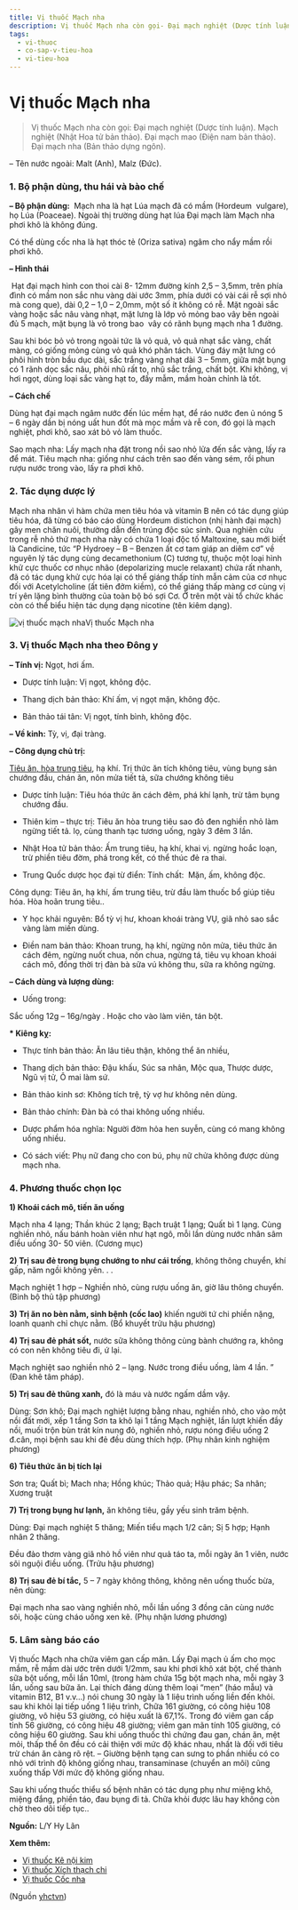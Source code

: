 ```yaml
---
title: Vị thuốc Mạch nha
description: Vị thuốc Mạch nha còn gọi- Đại mạch nghiệt (Dược tính luận). Mạch nghiệt (Nhật Hoa tử bản thảo). Đại mạch mao (Điện nam bản thảo). Đại mạch nha (Bản thảo dựng ngôn).
tags:
  - vi-thuoc
  - co-sap-v-tieu-hoa
  - vi-tieu-hoa
---
```


# Vị thuốc Mạch nha 

> Vị thuốc Mạch nha còn gọi: Đại mạch nghiệt (Dược tính luận). Mạch nghiệt (Nhật Hoa tử bản thảo). Đại mạch mao (Điện nam bản thảo). Đại mạch nha (Bản thảo dựng ngôn).

– Tên nước ngoài: Malt (Anh), Malz (Đức). 

### 1. Bộ phận dùng, thu hái và bào chế

**– Bộ phận dùng:**  Mạch nha là hạt Lúa mạch đã có mầm (Hordeum  vulgare), họ Lúa (Poaceae). Ngoài thị trường dùng hạt lúa Đại mạch làm Mạch nha phơi khô là không đúng.

Có thể dùng cốc nha là hạt thóc tẻ (Oriza sativa) ngâm cho nẩy mầm rồi phơi khô.

**– Hình thái**

 Hạt đại mạch hình con thoi cài 8- 12mm đường kính 2,5 – 3,5mm, trên phía đình có mầm non sắc nhu vàng dài ước 3mm, phía dưới có vài cái rễ sợi nhỏ mà cong que), dài 0,2 – 1,0 – 2,0mm, một số ít không có rễ. Mặt ngoài sắc vàng hoặc sắc nâu vàng nhạt, mặt lưng là lớp vỏ mỏng bao vây bên ngoài đủ 5 mạch, mặt bụng là vỏ trong bao  vây có rãnh bụng mạch nha 1 đường.

Sau khi bóc bỏ vỏ trong ngoài tức là vỏ quả, vỏ quả nhạt sắc vàng, chất màng, có giống mỏng cùng vỏ quả khó phân tách. Vùng đáy mặt lưng có phôi hình tròn bầu dục dài, sắc trắng vàng nhạt dài 3 – 5mm, giữa mặt bụng có 1 rãnh dọc sắc nâu, phôi nhũ rất to, nhũ sắc trắng, chất bột. Khi không, vị hơi ngọt, dùng loại sắc vàng hạt to, đấy mẫm, mầm hoàn chỉnh là tốt.

**– Cách chế**

Dùng hạt đại mạch ngâm nước đến lúc mềm hạt, để ráo nước đen ủ nóng 5 – 6 ngày dần bị nóng uất hun đốt mà mọc mầm và rễ con, đó gọi là mạch nghiệt, phơi khô, sao xát bỏ vỏ làm thuốc.

Sao mạch nha: Lấy mạch nha đặt trong nồi sao nhỏ lửa đến sắc vàng, lấy ra để mát. Tiêu mạch nha: giống như cách trên sao đến vàng sém, rồi phun rượu nước trong vào, lấy ra phơi khô.

### 2. Tác dụng dược lý

Mạch nha nhân vì hàm chứa men tiêu hóa và vitamin B nên có tác dụng giúp tiêu hóa, đã từng có báo cáo dùng Hordeum distichon (nhị hành đại mạch) gây men chăn nuôi, thường dẫn đến trúng độc súc sinh. Qua nghiên cứu trong rễ nhỏ thứ mạch nha này có chứa 1 loại độc tố Maltoxine, sau mới biết là Candicine, tức “P Hydroey – B – Benzen ất cơ tam giáp an diêm cơ” về nguyên lý tác dụng cùng decamethonium (C) tương tự, thuộc một loại hình khử cực thuốc cơ nhục nhão (depolarizing mucle relaxant) chứa rất nhanh, đã có tác dụng khử cực hóa lại có thể giáng thấp tính mẫn cảm của cơ nhục đối với Acetylcholine (ất tiên đởm kiềm), có thể giáng thấp màng cơ cùng vị trí yên lặng bình thường của toàn bộ bó sợi Cơ. Ở trên một vài tổ chức khác còn có thể biểu hiện tác dụng dạng nicotine (tên kiêm dạng).

![vị thuốc mạch nha](/imgs/yhctvn/vi-thuoc-mach-nha.jpg)Vị thuốc Mạch nha

### 3. Vị thuốc Mạch nha theo Đông y

**– Tính vị:** Ngọt, hơi ấm. 

+ Dược tính luận: Vị ngọt, không độc. 

+ Thang dịch bản thảo: Khí ấm, vị ngọt mặn, không độc. 

+ Bản thảo tái tân: Vị ngọt, tính bình, không độc. 

**– Về kinh:** Tỳ, vị, đại tràng. 

**– Công dụng chủ trị:**

[Tiêu ăn, hòa trung tiêu](/yhctvn/dai-cuong-thuoc-tieu-hoa), hạ khí. Trị thức ăn tích không tiêu, vùng bụng sản chướng đầu, chán ăn, nôn mửa tiết tả, sữa chướng không tiêu

+ Dược tính luận: Tiêu hóa thức ăn cách đêm, phá khí lạnh, trừ tâm bụng chướng đầu.

+ Thiên kim – thực trị: Tiêu ăn hòa trung tiêu sao đỏ đen nghiền nhỏ làm ngừng tiết tả. lọ, cùng thanh tạc tương uống, ngày 3 đêm 3 lần.

+ Nhật Hoa tử bản thảo: Ấm trung tiêu, hạ khí, khai vị. ngừng hoắc loạn, trừ phiền tiêu đờm, phá trong kết, có thể thúc đẻ ra thai.

+ Trung Quốc dược học đại từ điển: Tính chất:  Mặn, ấm, không độc.

Công dụng: Tiêu ăn, hạ khí, ấm trung tiêu, trừ đầu làm thuốc bổ giúp tiêu hóa. Hòa hoãn trung tiêu..

+ Y học khải nguyên: Bổ tỳ vị hư, khoan khoái tràng VỤ, giã nhỏ sao sắc vàng làm miến dùng.

+ Điền nam bản thảo: Khoan trung, hạ khí, ngừng nôn mửa, tiêu thức ăn cách đêm, ngừng nuốt chua, nôn chua, ngừng tá, tiêu vụ khoan khoái cách mô, đồng thời trị đàn bà sữa vú không thu, sữa ra không ngừng.

**– Cách dùng và lượng dùng:**

+ Uống trong:

Sắc uống 12g – 16g/ngày . Hoặc cho vào làm viên, tán bột.

**\* Kiêng kỵ:**

+ Thực tính bản thảo: Ăn lâu tiêu thận, không thể ăn nhiều,

+ Thang dịch bản thảo: Đậu khấu, Súc sa nhân, Mộc qua, Thược dược, Ngũ vị tử, Ô mai làm sứ.

+ Bản thảo kinh sơ: Không tích trệ, tỳ vợ hư không nên dùng.

+ Bản thảo chính: Đàn bà có thai không uống nhiều.

+ Dược phẩm hóa nghĩa: Người đờm hỏa hen suyễn, cùng có mang không uống nhiều.

+ Có sách viết: Phụ nữ đang cho con bú, phụ nữ chửa không được dùng mạch nha.

### 4. Phương thuốc chọn lọc

**1) Khoái cách mô, tiến ăn uống**

Mạch nha 4 lạng; Thần khúc 2 lạng; Bạch truật 1 lạng; Quất bì 1 lạng. Cùng nghiền nhỏ, nấu bánh hoàn viên như hạt ngô, mỗi lần dùng nước nhân sâm điều uống 30- 50 viên. (Cương mục)

**2) Trị sau đẻ trong bụng chướng to như cái trống**, không thông chuyển, khí gấp, năm ngồi không yên. . .

Mạch nghiệt 1 hợp – Nghiền nhỏ, cùng rượu uống ăn, giờ lâu thông chuyển. (Binh bộ thủ tập phương)

**3) Trị ăn no bèn nằm, sinh bệnh (cốc lao)** khiến người tứ chi phiền nặng, loanh quanh chỉ chực nằm. (Bổ khuyết trửu hậu phương)

**4) Trị sau đẻ phát sốt,** nước sữa không thông cùng bành chướng ra, không có con nên không tiêu đi, ứ lại.  

Mạch nghiệt sao nghiền nhỏ 2 – lạng. Nước trong điều uống, làm 4 lần. ” (Đan khê tâm pháp).

**5) Trị sau đẻ thũng xanh,** đó là máu và nước ngấm dầm vậy. 

Dùng: Sơn khô; Đại mạch nghiệt lượng bằng nhau, nghiền nhỏ, cho vào một nồi đất mới, xếp 1 tầng Sơn ta khô lại 1 tầng Mạch nghiệt, lần lượt khiến đầy nồi, muối trộn bùn trát kín nung đỏ, nghiền nhỏ, rượu nóng điều uống 2 đ.cân, mọi bệnh sau khi đẻ đều dùng thích hợp. (Phụ nhân kinh nghiệm phương)

**6) Tiêu thức ăn bị tích lại**

Sơn tra; Quất bì; Mach nha; Hồng khúc; Thảo quả; Hậu phác; Sa nhân; Xương truật

**7) Trị trong bụng hư lạnh,** ăn không tiêu, gầy yếu sinh trăm bệnh. 

Dùng: Đại mạch nghiệt 5 thăng; Miến tiểu mạch 1/2 cân; Sị 5 hợp; Hạnh nhân 2 thăng.

Đều đảo thơm vàng giã nhỏ hồ viên như quả táo ta, mỗi ngày ăn 1 viên, nước sôi nguội điều uống. (Trửu hậu phương)

**8) Trị sau đẻ bí tắc,** 5 – 7 ngày không thông, không nên uống thuốc bừa, nên dùng:

Đại mạch nha sao vàng nghiền nhỏ, mỗi lần uống 3 đồng cân cùng nước sôi, hoặc cùng cháo uống xen kẽ. (Phụ nhận lương phương) 

### 5. Lâm sàng báo cáo

Vị thuốc Mạch nha chữa viêm gan cấp mãn. Lấy Đại mạch ủ ấm cho mọc mầm, rễ mầm dài ước trên dưới 1/2mm, sau khi phơi khô xát bột, chế thành sữa bột uống, mỗi lần 10ml, (trong hàm chứa 15g bột mạch nha, mỗi ngày 3 lần, uống sau bữa ăn. Lại thích đáng dùng thêm loại “men” (háo mẫu) và vitamin B12, B1 v.v…) nói chung 30 ngày là 1 liệu trình uống liền đến khỏi. sau khi khỏi lại tiếp uống 1 liệu trình, Chữa 161 giường, có công hiệu 108 giường, vô hiệu 53 giường, có hiệu xuất là 67,1%. Trong đó viêm gan cấp tỉnh 56 giường, có công hiệu 48 giường; viêm gan mãn tính 105 giường, có công hiệu 60 giường. Sau khi uống thuốc thì chứng đau gan, chán ăn, mệt mỏi, thấp thể ôn đều có cải thiện với mức độ khác nhau, nhất là đối với tiêu trừ chán ăn càng rõ rệt. – Giường bệnh tạng can sưng to phần nhiều có co nhỏ với trình độ không giống nhau, transaminase (chuyển an môi) cũng xuống thấp Với mức độ không giống nhau.

Sau khi uống thuốc thiểu số bệnh nhân có tác dụng phụ như miệng khô, miệng đắng, phiền táo, đau bụng đi tả. Chữa khỏi được lâu hay không còn chờ theo dõi tiếp tục..

**Nguồn:** L/Y Hy Lãn

**Xem thêm:**

* [Vị thuốc Kê nội kim](/yhctvn/vi-thuoc-ke-noi-kim-mang-me-ga)
* [Vị thuốc Xích thạch chi](/yhctvn/vi-thuoc-xich-thach-chi)
* [Vị thuốc Cốc nha](/yhctvn/vi-thuoc-coc-nha)

(Nguồn <a href="https://yhctvn.com/vi-thuoc-mach-nha/" target="_blank">yhctvn</a>)
